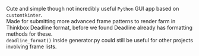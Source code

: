 Cute and simple though not incredibly useful `Python` GUI app based on `customtkinter`.</br>
Made for submitting more advanced frame patterns to render farm in Thinkbox Deadline format, before we found Deadline already has formatting methods for these.</br> 
`deadline_format()` inside generator.py could still be useful for other projects involving frame lists.  
